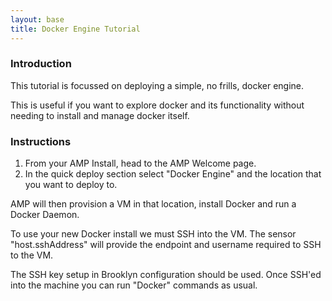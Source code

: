```yaml
---
layout: base
title: Docker Engine Tutorial
---
```


### Introduction
This tutorial is focussed on deploying a simple, no frills, docker engine.

This is useful if you want to explore docker and its functionality without needing to install and manage docker itself.

### Instructions

1. From your AMP Install, head to the AMP Welcome page.
1. In the quick deploy section select "Docker Engine" and the location that you want to deploy to.

AMP will then provision a VM in that location, install Docker and run a Docker Daemon.

To use your new Docker install we must SSH into the VM. The sensor "host.sshAddress" will provide the endpoint and username required to SSH to the VM.

The SSH key setup in Brooklyn configuration should be used. Once SSH'ed into the machine you can run "Docker" commands as usual.
